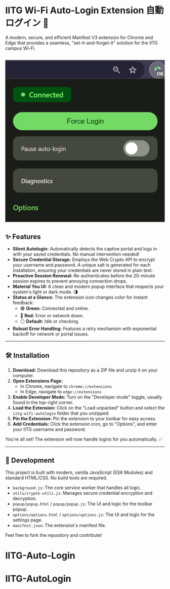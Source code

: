 # IITG Wi-Fi Auto-Login Extension 自動ログイン 🚀

A modern, secure, and efficient Manifest V3 extension for Chrome and Edge that provides a seamless, "set-it-and-forget-it" solution for the IITG campus Wi-Fi.

![Popup Screenshot](popup.png)
---

## ✨ Features

* **Silent Autologin:** Automatically detects the captive portal and logs in with your saved credentials. No manual intervention needed!
* **Secure Credential Storage:** Employs the Web Crypto API to encrypt your username and password. A unique salt is generated for each installation, ensuring your credentials are never stored in plain text.
* **Proactive Session Renewal:** Re-authenticates before the 20-minute session expires to prevent annoying connection drops.
* **Material You UI:** A clean and modern popup interface that respects your system's light or dark mode. 🌗
* **Status at a Glance:** The extension icon changes color for instant feedback:
    * 🟢 **Green:** Connected and online.
    * 🔴 **Red:** Error or network down.
    * ⚪️ **Default:** Idle or checking.
* **Robust Error Handling:** Features a retry mechanism with exponential backoff for network or portal issues.

---

## 🛠️ Installation

1.  **Download:** Download this repository as a ZIP file and unzip it on your computer.
2.  **Open Extensions Page:**
    * In Chrome, navigate to `chrome://extensions`
    * In Edge, navigate to `edge://extensions`
3.  **Enable Developer Mode:** Turn on the "Developer mode" toggle, usually found in the top-right corner.
4.  **Load the Extension:** Click on the "Load unpacked" button and select the `iitg-wifi-autologin` folder that you unzipped.
5.  **Pin the Extension:** Pin the extension to your toolbar for easy access.
6.  **Add Credentials:** Click the extension icon, go to "Options", and enter your IITG username and password.

You're all set! The extension will now handle logins for you automatically. ✅

---

## 🔧 Development

This project is built with modern, vanilla JavaScript (ES6 Modules) and standard HTML/CSS. No build tools are required.

* `background.js`: The core service worker that handles all logic.
* `utils/crypto-utils.js`: Manages secure credential encryption and decryption.
* `popup/popup.html` / `popup/popup.js`: The UI and logic for the toolbar popup.
* `options/options.html` / `options/options.js`: The UI and logic for the settings page.
* `manifest.json`: The extension's manifest file.

Feel free to fork the repository and contribute!
# IITG-Auto-Login
# IITG-AutoLogin

